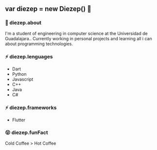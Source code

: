 ## var diezep = new Diezep() 👋

### 💬 diezep.about
  I'm a student of engineering in computer science at the Universidad de Guadalajara.. Currently working in personal projects and learning all i can about programming technologies.
  
### ⚡ diezep.lenguages
  - Dart
  - Python
  - Javascript
  - C++
  - Java
  - C#
  
### ⚡ diezep.frameworks
  - Flutter
  
### 😝 diezep.funFact
  Cold Coffee > Hot Coffee <!-- Nothing to discuss here -->
  <!--
You can check my progress in (Searcher-bot)[google.com] repository

**diezep/diezep** is a ✨ _special_ ✨ repository because its `README.md` (this file) appears on your GitHub profile.

Here are some ideas to get you started:

- 👯 I’m looking to collaborate on ...
- 🤔 I’m looking for help with ...
- 💬 Ask me about ...
- 📫 How to reach me: ...
- 😄 Pronouns: ...
-->
